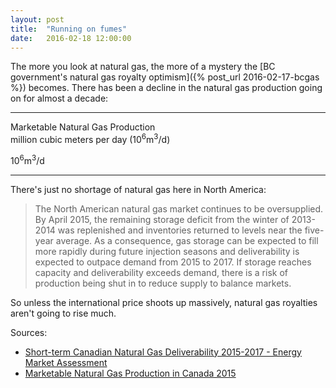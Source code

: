 ```yaml
---
layout: post
title:  "Running on fumes"
date:   2016-02-18 12:00:00
---
```


The more you look at natural gas, the more of a mystery the [BC government's natural gas royalty optimism]({% post_url 2016-02-17-bcgas %}) becomes. There has been a decline in the natural gas production going on for almost a decade:

* * *

<div class="marketGasTitle">Marketable Natural Gas Production</div>
<div class="subMarketGasTitle">million cubic meters per day (10<sup>6</sup>m<sup>3</sup>/d)</div>

<div id="marketGasChart"></div>
<div id="marketGasTip" class="hidden">
	<p class="tipTitle"><span id="gasJur"></span></p>
	<p class="tipInfo"><span id="gasVal"></span> 10<sup>6</sup>m<sup>3</sup>/d</p>
</div>

* * *

There's just no shortage of natural gas here in North America:

> The North American natural gas market continues to be oversupplied. By April 2015, the remaining storage deficit from the winter of 2013-2014 was replenished and inventories returned to levels near the five-year average. As a consequence, gas storage can be expected to fill more rapidly during future injection seasons and deliverability is expected to outpace demand from 2015 to 2017. If storage reaches capacity and deliverability exceeds demand, there is a risk of production being shut in to reduce supply to balance markets.

So unless the international price shoots up massively, natural gas royalties aren't going to rise much.

Sources: 

- [Short-term Canadian Natural Gas Deliverability 2015-2017 - Energy Market Assessment](http://www.neb-one.gc.ca/nrg/sttstc/ntrlgs/rprt/ntrlgsdlvrblty20152017/ntrlgsdlvrblty20152017-eng.html)
- [Marketable Natural Gas Production in Canada 2015](http://www.neb-one.gc.ca/nrg/sttstc/ntrlgs/stt/mrktblntrlgsprdctn-eng.html)

<style>{% include 2016/02/marketGas.css %}</style>
<script src="http://d3js.org/d3.v3.min.js"></script>
<script type="text/javascript" src="{{ site.baseurl }}/js/colorbrewer.js"></script>
<script>{% include 2016/02/marketGas.js %}</script>